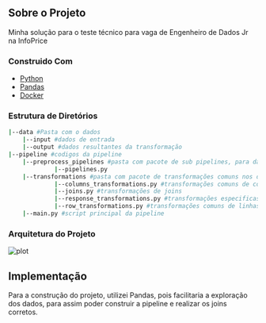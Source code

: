 ## Sobre o Projeto 
Minha solução para o teste técnico para vaga de Engenheiro de Dados Jr na InfoPrice

### Construido Com
* [Python](https://www.python.org/)
* [Pandas](https://pandas.pydata.org/)
* [Docker](https://www.docker.com/)

### Estrutura de Diretórios
```sh
|--data #Pasta com o dados
	|--input #dados de entrada
	|--output #dados resultantes da transformação
|--pipeline #codigos da pipeline
	|--preprocess_pipelines #pasta com pacote de sub pipelines, para dar mais legibilidade
             |--pipelines.py
	|--transformations #pasta com pacote de transformações comuns nos datasets
             |--columns_transformations.py #transformações comuns de colunas
             |--joins.py #transformações de joins
             |--response_transformations.py #transformações especificas para a coluna response
             |--row_transformations.py #transformações comuns de linhas
	|--main.py #script principal da pipeline
```

### Arquitetura do Projeto
![plot](./assets/arquitetura.png)

## Implementação

Para a construção do projeto, utilizei Pandas, pois facilitaria a exploração dos dados, para assim poder construir a pipeline e realizar os joins corretos.
